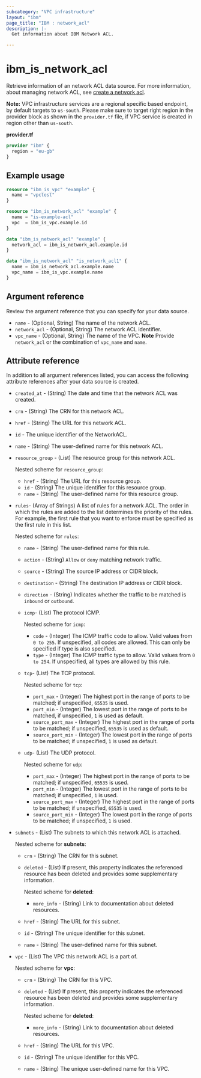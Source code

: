 ```yaml
---
subcategory: "VPC infrastructure"
layout: "ibm"
page_title: "IBM : network_acl"
description: |-
  Get information about IBM Network ACL.

---
```


# ibm_is_network_acl
Retrieve information of an network ACL data source. For more information, about managing network ACL, see [create a network acl](hhttps://cloud.ibm.com/docs/vpc?topic=vpc-acl-create-ui&interface=ui).

**Note:**
VPC infrastructure services are a regional specific based endpoint, by default targets to `us-south`. Please make sure to target right region in the provider block as shown in the `provider.tf` file, if VPC service is created in region other than `us-south`.

**provider.tf**

```terraform
provider "ibm" {
  region = "eu-gb"
}
```

## Example usage

```terraform
resource "ibm_is_vpc" "example" {
  name = "vpctest"
}

resource "ibm_is_network_acl" "example" {
  name = "is-example-acl"
  vpc  = ibm_is_vpc.example.id
}  

data "ibm_is_network_acl" "example" {
  network_acl = ibm_is_network_acl.example.id
}

data "ibm_is_network_acl" "is_network_acl1" {
  name = ibm_is_network_acl.example.name
  vpc_name = ibm_is_vpc.example.name
}
```

## Argument reference

Review the argument reference that you can specify for your data source.

- `name` - (Optional, String) The name of the network ACL.
- `network_acl` - (Optional, String) The network ACL identifier.
- `vpc_name` - (Optional, String) The name of the VPC.
  **Note** Provide `network_acl` or the combination of `vpc_name` and `name`.

## Attribute reference

In addition to all argument references listed, you can access the following attribute references after your data source is created.

- `created_at` - (String) The date and time that the network ACL was created.
- `crn` - (String) The CRN for this network ACL.
- `href` - (String) The URL for this network ACL.
- `id` - The unique identifier of the NetworkACL.
- `name` - (String) The user-defined name for this network ACL.
- `resource_group` - (List) The resource group for this network ACL.

  Nested scheme for `resource_group`:
	- `href` - (String) The URL for this resource group.
	- `id` - (String) The unique identifier for this resource group.
	- `name` - (String) The user-defined name for this resource group.
- `rules`- (Array of Strings) A list of rules for a network ACL. The order in which the rules are added to the list determines the priority of the rules. For example, the first rule that you want to enforce must be specified as the first rule in this list.

  Nested scheme for `rules`:
  - `name` - (String) The user-defined name for this rule.
  - `action` - (String)  `Allow` or `deny` matching network traffic.
  - `source` - (String) The source IP address or CIDR block.
  - `destination` - (String) The destination IP address or CIDR block.
  - `direction` - (String) Indicates whether the traffic to be matched is `inbound` or `outbound`.
  - `icmp`- (List) The protocol ICMP.

    Nested scheme for `icmp`:
    - `code` - (Integer) The ICMP traffic code to allow. Valid values from `0 to 255`. If unspecified, all codes are allowed. This can only be specified if type is also specified.
    - `type` - (Integer) The ICMP traffic type to allow. Valid values from `0 to 254`. If unspecified, all types are allowed by this rule.
  - `tcp`- (List) The TCP protocol.

    Nested scheme for `tcp`:
    - `port_max` - (Integer) The highest port in the range of ports to be matched; if unspecified, `65535` is used.
    - `port_min` - (Integer) The lowest port in the range of ports to be matched, if unspecified, `1` is used as default.
    - `source_port_max` - (Integer) The highest port in the range of ports to be matched; if unspecified, `65535` is used as default.
    - `source_port_min` - (Integer) The lowest port in the range of ports to be matched; if unspecified, `1` is used as default.
  - `udp`- (List) The UDP protocol.

    Nested scheme for `udp`:
    - `port_max` - (Integer) The highest port in the range of ports to be matched; if unspecified, `65535` is used.
    - `port_min` - (Integer) The lowest port in the range of ports to be matched; if unspecified, `1` is used.
    - `source_port_max` - (Integer) The highest port in the range of ports to be matched; if unspecified, `65535` is used.
    - `source_port_min` - (Integer) The lowest port in the range of ports to be matched; if unspecified, `1` is used.
- `subnets` - (List) The subnets to which this network ACL is attached.

  Nested scheme for **subnets**:
	- `crn` - (String) The CRN for this subnet.
	- `deleted` - (List) If present, this property indicates the referenced resource has been deleted and provides some supplementary information.

	  Nested scheme for **deleted**:
		- `more_info` - (String) Link to documentation about deleted resources.

	- `href` - (String) The URL for this subnet.
	- `id` - (String) The unique identifier for this subnet.
	- `name` - (String) The user-defined name for this subnet.
- `vpc` - (List) The VPC this network ACL is a part of.

  Nested scheme for **vpc**:
	- `crn` - (String) The CRN for this VPC.
	- `deleted` - (List) If present, this property indicates the referenced resource has been deleted and provides some supplementary information.

	  Nested scheme for **deleted**:
		- `more_info` - (String) Link to documentation about deleted resources.

	- `href` - (String) The URL for this VPC.
	- `id` - (String) The unique identifier for this VPC.
	- `name` - (String) The unique user-defined name for this VPC.

